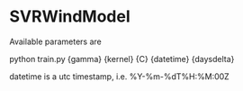 # SVRWindModel

Available parameters are

python train.py {gamma} {kernel} {C} {datetime} {daysdelta}

datetime is a utc timestamp, i.e. %Y-%m-%dT%H:%M:00Z
